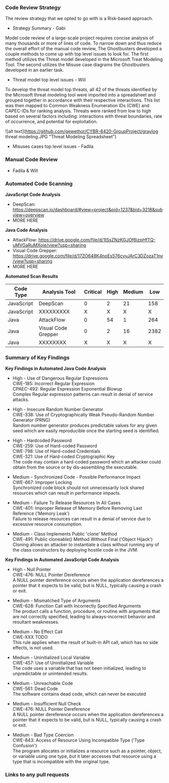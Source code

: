 ### Code Review Strategy 
The review strategy that we opted to go with is a Risk-based approach.
  * Strategy Summary - Gabi  
 
Model code review of a large-scale project requires concise analysis of many thousands or more of lines of code. To narrow down and thus reduce the overall effort of the manual code review, The Ghostbusters developed a couple methods to come up with top level issues to look for. The first method utilizes the Threat model developed in the Microsoft Treat Modeling Tool. The second utilizes the Misuse case diagrams the Ghostbusters developed in an earlier task. 

 * Threat model top level issues - Will
 
To develop the threat model top threats, all 42 of the threats identified by the Microsoft threat modeling tool were imported into a spreadsheet and grouped together in accordance with their respective interactions. This list was then mapped to Common Weakness Enumeration IDs (CWE) and CAPEC-IDs for ranking analysis. Threats were ranked from low to high based on several factors including: interactions with threat boundaries, rate of occurrence, and potential for exploitation. 

![alt text](https://github.com/gewethor/CYBR-8420-GroupProject/graylog threat modeling.JPG "Threat Modeling Spreadsheet")

  * Misuses cases top level issues - Fadila

### Manual Code Review
  * Fadila & Will
  
### Automated Code Scanning
  
**JavaScript Code Analysis**
* DeepScan: https://deepscan.io/dashboard/#view=project&pid=1237&bid=3218&subview=overview
* MORE HERE

**Java Code Analysis**
* AttackFlow: https://drive.google.com/file/d/1ISsZNzKGJOf6izpHfTQ-uMVGaRuMXoie/view?usp=sharing
* Visual Code Grepper: https://drive.google.com/file/d/17ZO648K4noEs576cyyJArC3DZozaT1nv/view?usp=sharing
* MORE HERE

**Automated Scan Results**

| Code Type | Analysis Tool | Critical | High | Medium | Low |
| --- | --- | --- | --- | --- | --- |
| JavaScript | DeepScan | 0 | 2 | 21 | 158 |
| JavaScript | XXXXXXXXX | X | X | X | X |
| Java | AttackFlow | 0 | 54 | 1 | 264 |
| Java | Visual Code Grepper | 0 | 2 | 16 | 2382 |
| Java | XXXXXXXX | X | X | X | X |

### Summary of Key Findings

**Key Findings in Automated Java Code Analysis**

* High - Use of Dangerous Regular Expressions  
CWE-185: Incorrect Regular Expression  
CPAEC-492: Regular Expression Exponential Blowup  
Complex Regular expression patterns can result in denial of service attacks.

* High - Insecure Random Number Generator  
CWE-338: Use of Cryptographically Weak Pseudo-Random Number Generator (PRNG)  
Random number generator produces predictable values for any given seed which are easily reproducible once the starting seed is identified.

* High - Hardcoded Password  
CWE-259: Use of Hard-coded Password  
CWE-798: Use of Hard-coded Credentials  
CWE-321: Use of Hard-coded Cryptographic Key  
The code may contain a hard-coded password which an attacker could obtain from the source or by dis-assembling the executable.

* Medium - Synchronized Code - Possible Performance Impact  		
CWE-667: Improper Locking  
Synchronized code block should not unnecessarily lock shared resources which can result in performance impacts.

* Medium - Failure To Release Resources In All Cases  
CWE-401: Improper Release of Memory Before Removing Last Reference ('Memory Leak')  
Failure to release resources can result in a denial of service due to excessive resource consumption.

* Medium - Class Implements Public 'clone' Method  
CWE-491: Public cloneable() Method Without Final ('Object Hijack')  
Cloning allows an attacker to instantiate a class without running any of the class constructors by deploying hostile code in the JVM.

**Key Findings in Automated JavaScript Code Analysis**

* High - Null Pointer  
CWE-476: NULL Pointer Dereference  
A NULL pointer dereference occurs when the application dereferences a pointer that it expects to be valid, but is NULL, typically causing a crash or exit.

* Medium - Mismatched Type of Arguments  
CWE-628: Function Call with Incorrectly Specified Arguments  
The product calls a function, procedure, or routine with arguments that are not correctly specified, leading to always-incorrect behavior and resultant weaknesses.

* Medium - No Effect Call  
CWE-XXX TODO  
This rule applies when the result of built-in API call, which has no side effects, is not used.

* Medium - Uninitialized Local Variable  
CWE-457: Use of Uninitialized Variable  
The code uses a variable that has not been initialized, leading to unpredictable or unintended results.

* Medium - Unreachable Code  
CWE-561: Dead Code  
The software contains dead code, which can never be executed

* Medium - Insufficient Null Check  
CWE-476: NULL Pointer Dereference  
A NULL pointer dereference occurs when the application dereferences a pointer that it expects to be valid, but is NULL, typically causing a crash or exit.

* Medium - Bad Type Coercion  
CWE-843: Access of Resource Using Incompatible Type ('Type Confusion')  
The program allocates or initializes a resource such as a pointer, object, or variable using one type, but it later accesses that resource using a type that is incompatible with the original type.

### Links to any pull requests
